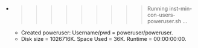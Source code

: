 * >>>>>>>>> Running inst-min-con-users-poweruser.sh ...
  * Created poweruser: Username/pwd = poweruser/poweruser.
  * Disk size = 1026716K. Space Used = 36K. Runtime = 00:00:00:00.
